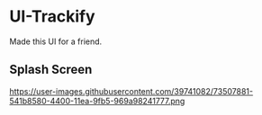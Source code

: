 # UI-Trackify
Made this UI for a friend.

## Splash Screen
https://user-images.githubusercontent.com/39741082/73507881-541b8580-4400-11ea-9fb5-969a98241777.png
